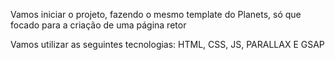 Vamos iniciar o projeto, fazendo o mesmo template do Planets, só que
focado para a criação de uma página retor

Vamos utilizar as seguintes tecnologias:
HTML, CSS, JS, PARALLAX E GSAP

